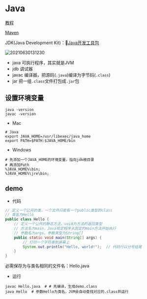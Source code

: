 # Java

[教程](https://www.liaoxuefeng.com/wiki/1252599548343744/1255883772263712)

[Maven](https://www.liaoxuefeng.com/wiki/1252599548343744/1255945359327200)

JDK(Java Development Kit)：[Java开发工具包](https://www.oracle.com/java/technologies/javase-downloads.html)

![20210630131230](http://image.zuoright.com/20210630131230.png)

- java 可执行程序，其实就是JVM
- jdb 调试器
- javac 编译器，把源码(`.java`)编译为字节码(`.class`)
- jar 把一组`.class`文件打包成`.jar`包

## 设置环境变量

```shell
java -version
javac -version
```

- Mac

```shell
# Java
export JAVA_HOME=/usr/libexec/java_home
export PATH=$PATH:$JAVA_HOME/bin
```

- Windows

```shell
# 先添加一个JAVA_HOME的环境变量，指向jdk根目录
# 再添加Path
%JAVA_HOME%\bin;
%JAVA_HOME%\jre\bin;
```

## demo

- 代码

```java
// 定义一个公开的类，一个文件只能有一个public类型的class
// 类名为Hello
public class Hello {
    // 定义一个公开的静态方法，void为方法的返回类型
    // 方法名为main，Java规定程序从固定的main方法开始执行
    // 参数名为args，参数类型为String[]
    public static void main(String[] args) {
        // 打印一个字符串到屏幕上
        System.out.println("Hello, world!");  // 代码行以分号结尾
    }
}
```

必需保存为与类名相同的文件名：Hello.java

- 运行

```shell
javac Hello.java  # # 先编译，生成demo.class
java Hello  # 参数Hello为类名，JVM会自动查找对应的.class并运行
```
